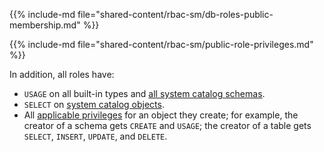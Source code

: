 {{% include-md file="shared-content/rbac-sm/db-roles-public-membership.md" %}}

{{% include-md file="shared-content/rbac-sm/public-role-privileges.md" %}}

In addition, all roles have:
- `USAGE` on all built-in types and [all system catalog
schemas](/sql/system-catalog/).
- `SELECT` on [system catalog objects](/sql/system-catalog/).
- All [applicable privileges](/security/appendix/appendix-privileges/) for
  an object they create; for example, the creator of a schema gets `CREATE` and
  `USAGE`; the creator of a table gets `SELECT`, `INSERT`, `UPDATE`, and
  `DELETE`.
